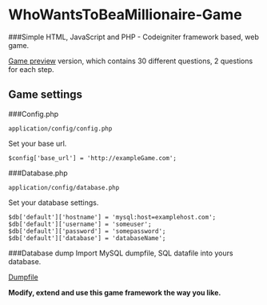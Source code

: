 WhoWantsToBeaMillionaire-Game
=============================


###Simple HTML, JavaScript and PHP - Codeigniter framework based, web game.

[Game preview](http://whowantstobeamillionaire.t15.org/ "Who Wants to Be a Millionaire? - Game") version, which contains 30 different questions, 2 questions for each step.

Game settings
------

###Config.php

```
application/config/config.php
```

Set your base url.
```
$config['base_url']	= 'http://exampleGame.com';
```

###Database.php

```
application/config/database.php
```

Set your database settings.
```
$db['default']['hostname'] = 'mysql:host=examplehost.com';
$db['default']['username'] = 'someuser';
$db['default']['password'] = 'somepassword';
$db['default']['database'] = 'databaseName';
```

###Database dump
Import MySQL dumpfile, SQL datafile into yours database.


[Dumpfile](https://github.com/Vuidaa/WhoWantsToBeaMillionaire-Game/blob/master/sql-dump/game.sql)


**Modify, extend and use this game framework the way you like.**
